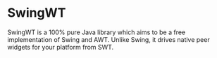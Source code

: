 SwingWT
=======

SwingWT is a 100% pure Java library which aims to be a free implementation of Swing and AWT. Unlike Swing, it drives native peer widgets for your platform from SWT. 